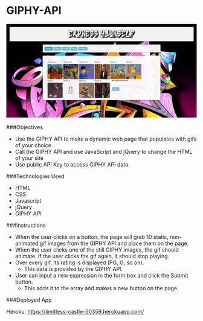 # GIPHY-API

![alt tag](https://github.com/melissag13/GIPHY-API/blob/master/assets/images/Screen%20Shot%202016-08-18%20at%2012.28.11%20PM.png)

###Objectives
* Use the GIPHY API to make a dynamic web page that populates with gifs of your choice
* Call the GIPHY API and use JavaScript and jQuery to change the HTML of your site
* Use public API Key to access GIPHY API data

###Technologies Used
* HTML
* CSS
* Javascript
* jQuery
* GIPHY API

###Instructions

* When the user clicks on a button, the page will grab 10 static, non-animated gif images from the GIPHY API and place them on the page.
* When the user clicks one of the still GIPHY images, the gif should animate. If the user clicks the gif again, it should stop playing.
* Over every gif, its rating is displayed (PG, G, so on). 
	* This data is provided by the GIPHY API.
* User can input a new expression in the form box and click the Submit button. 
  * This adds it to the array and makes a new button on the page.


###Deployed App

Heroku: https://limitless-castle-50359.herokuapp.com/


